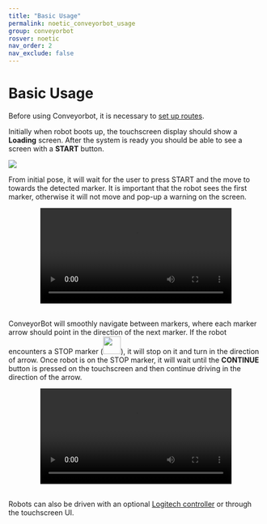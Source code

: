 ```yaml
---
title: "Basic Usage"
permalink: noetic_conveyorbot_usage
group: conveyorbot
rosver: noetic
nav_order: 2
nav_exclude: false
---
```


# Basic Usage

Before using Conveyorbot, it is necessary to [set up routes](noetic_conveyorbot_setup).

Initially when robot boots up, the touchscreen display should show a **Loading** screen. After the system is ready you should be able to see a screen with a **START** button.

<img src="../../assets/breadcrumb/control_panel_screen.png" >

From initial pose, it will wait for the user to press START and the move to towards the detected marker.
It is important that the robot sees the first marker, otherwise it will not move and pop-up a warning on the screen.

<video style="display: block; margin-left: auto; margin-right: auto;" width="75%" controls autoplay>
  <source src="assets/breadcrumb/Ubiquity_Turn_Cutted.mov" type="video/mp4">
  Your browser does not support the video tag.
</video>

<br>

ConveyorBot will smoothly navigate between markers, where each marker arrow should point in the direction of the next marker.
If the robot encounters a STOP marker (<img src="assets/breadcrumb/stop_marker.jpg" alt="" width="35">), it will stop on it and turn in the direction of arrow.
Once robot is on the STOP marker, it will wait until the **CONTINUE** button is pressed on the touchscreen and then continue driving in the direction of the arrow.

<video style="display: block; margin-left: auto; margin-right: auto;" width="75%" controls autoplay>
  <source src="assets/breadcrumb/Ubiquity_Start_Stop.mov" type="video/mp4">
  Your browser does not support the video tag.
</video>

<br>

Robots can also be driven with an optional [Logitech controller](noetic_quick_keyboard_driving#using-the-optional-logitech-controller) or through the touchscreen UI.
